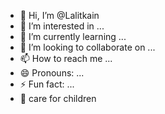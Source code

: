 - 👋 Hi, I’m @Lalitkain
- 👀 I’m interested in ...
- 🌱 I’m currently learning ...
- 💞️ I’m looking to collaborate on ...
- 📫 How to reach me ...
- 😄 Pronouns: ...
- ⚡ Fun fact: ...
- 💆 care for children 
<!---
Lalitkain/Lalitkain is a ✨ special ✨ repository because its `README.md` (this file) appears on your GitHub profile.
You can click the Preview link to take a look at your changes.
--->
